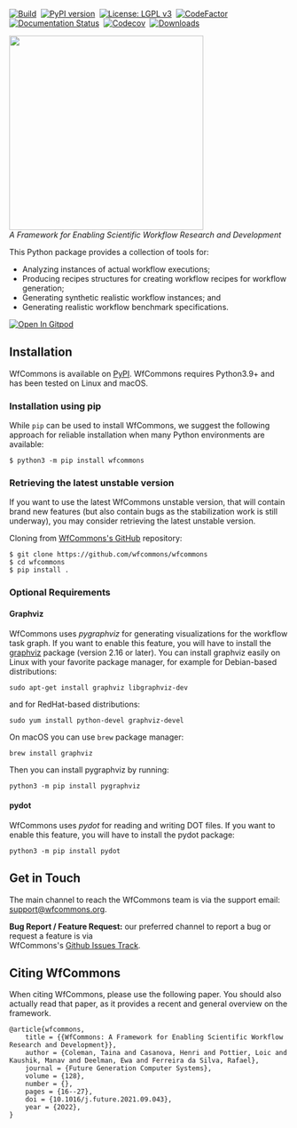[![Build][build-badge]][build-link]&nbsp;
[![PyPI version][pypi-badge]][pypi-link]&nbsp;
[![License: LGPL v3][license-badge]](LICENSE)&nbsp;
[![CodeFactor][codefactor-badge]][codefactor-link]&nbsp;
[![Documentation Status][rtd-badge]][rtd-link]&nbsp;
[![Codecov][cov-badge]][cov-link]&nbsp;
[![Downloads](https://static.pepy.tech/personalized-badge/wfcommons?period=total&units=international_system&left_color=grey&right_color=yellowgreen&left_text=Downloads)](https://pepy.tech/project/wfcommons)

<a href="https://wfcommons.org" target="_blank"><img src="https://wfcommons.org/images/wfcommons-horizontal.png" width="350" /></a>
<br/>_A Framework for Enabling Scientific Workflow Research and Development_

This Python package provides a collection of tools for:

- Analyzing instances of actual workflow executions;
- Producing recipes structures for creating workflow recipes for workflow generation;
- Generating synthetic realistic workflow instances; and
- Generating realistic workflow benchmark specifications.

[![Open In Gitpod](https://gitpod.io/button/open-in-gitpod.svg)](https://gitpod.io/#https://github.com/wfcommons/wfcommons/tree/main)

## Installation

WfCommons is available on [PyPI](https://pypi.org/project/wfcommons).
WfCommons requires Python3.9+ and has been tested on Linux and macOS.

### Installation using pip

While `pip` can be used to install WfCommons, we suggest the following
approach for reliable installation when many Python environments are available:

```
$ python3 -m pip install wfcommons
```

### Retrieving the latest unstable version

If you want to use the latest WfCommons unstable version, that will contain
brand new features (but also contain bugs as the stabilization work is still
underway), you may consider retrieving the latest unstable version.

Cloning from [WfCommons's GitHub](https://github.com/wfcommons/wfcommons)
repository:

```
$ git clone https://github.com/wfcommons/wfcommons
$ cd wfcommons
$ pip install .
```

### Optional Requirements

#### Graphviz
WfCommons uses _pygraphviz_ for generating visualizations for the workflow task graph. 
If you want to enable this feature, you will have to install the 
[graphviz](https://www.graphviz.org/) package (version 2.16 or later).
You can install graphviz easily on Linux with your favorite package manager,
for example for Debian-based distributions:
```
sudo apt-get install graphviz libgraphviz-dev
```
and for RedHat-based distributions:
```
sudo yum install python-devel graphviz-devel
```

On macOS you can use `brew` package manager:
```
brew install graphviz
```

Then you can install pygraphviz by running:
```
python3 -m pip install pygraphviz
```

#### pydot
WfCommons uses _pydot_ for reading and writing DOT files. If you want to enable
this feature, you will have to install the pydot package:
```
python3 -m pip install pydot
```

## Get in Touch

The main channel to reach the WfCommons team is via the support email: 
[support@wfcommons.org](mailto:support@wfcommons.org).

**Bug Report / Feature Request:** our preferred channel to report a bug or request a feature is via  
WfCommons's [Github Issues Track](https://github.com/wfcommons/wfcommons/issues).


## Citing WfCommons
When citing WfCommons, please use the following paper. You should also actually read 
that paper, as it provides a recent and general overview on the framework.

```
@article{wfcommons,
    title = {{WfCommons: A Framework for Enabling Scientific Workflow Research and Development}},
    author = {Coleman, Taina and Casanova, Henri and Pottier, Loic and Kaushik, Manav and Deelman, Ewa and Ferreira da Silva, Rafael},
    journal = {Future Generation Computer Systems},
    volume = {128},
    number = {},
    pages = {16--27},
    doi = {10.1016/j.future.2021.09.043},
    year = {2022},
}
```

[build-badge]:         https://github.com/wfcommons/wfcommons/workflows/Build/badge.svg
[build-link]:          https://github.com/wfcommons/wfcommons/actions
[pypi-badge]:          https://badge.fury.io/py/wfcommons.svg
[pypi-link]:           https://badge.fury.io/py/wfcommons
[license-badge]:       https://img.shields.io/badge/License-LGPL%20v3-blue.svg
[codefactor-badge]:    https://www.codefactor.io/repository/github/wfcommons/wfcommons/badge
[codefactor-link]:     https://www.codefactor.io/repository/github/wfcommons/wfcommons
[rtd-badge]:           https://readthedocs.org/projects/wfcommons/badge/?version=latest
[rtd-link]:            https://wfcommons.readthedocs.io/en/latest/?badge=latest
[cov-badge]:           https://codecov.io/gh/wfcommons/WfCommons/graph/badge.svg?token=PJTXMLCIXD
[cov-link]:            https://codecov.io/gh/wfcommons/WfCommons
